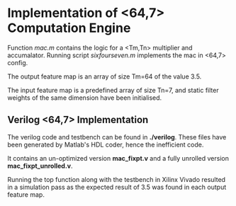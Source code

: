 # Implementation of <64,7> Computation Engine

Function *mac.m* contains the logic for a <Tm,Tn> multiplier and accumalator. Running script *sixfourseven.m* implements the mac in <64,7> config.

The output feature map is an array of size Tm=64 of the value 3.5.

The input feature map is a predefined array of size Tn=7, and static filter weights of the same dimension have been initialised.

## Verilog <64,7> Implementation

The verilog code and testbench can be found in **./verilog**. These files have been generated by Matlab's HDL coder, hence the inefficient code.

It contains an un-optimized version **mac\_fixpt.v** and a fully unrolled version **mac\_fixpt\_unrolled.v**.

Running the top function along with the testbench in Xilinx Vivado resulted in a simulation pass as the expected result of 3.5 was found in each output feature map.

